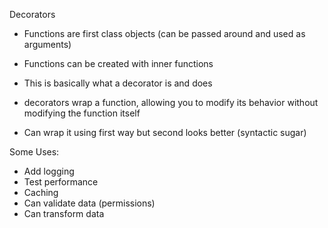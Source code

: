 Decorators

- Functions are first class objects (can be passed around and used as arguments)
- Functions can be created with inner functions 
- This is basically what a decorator is and does

- decorators wrap a function, allowing you to modify its behavior without modifying the function itself
- Can wrap it using first way but second looks better (syntactic sugar)

Some Uses:
- Add logging
- Test performance
- Caching
- Can validate data (permissions)
- Can transform data


